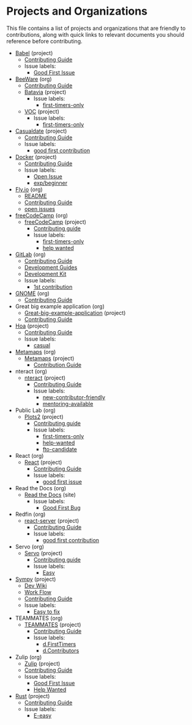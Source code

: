 # Projects and Organizations

This file contains a list of projects and organizations that are friendly to
contributions, along with quick links to relevant documents you should reference
before contributing.

- [Babel](https://github.com/babel/babel) (project)
    - [Contributing Guide](https://github.com/babel/babel/blob/master/CONTRIBUTING.md)
    - Issue labels:
        - [Good First Issue](https://github.com/babel/babel/issues?q=is%3Aissue+is%3Aopen+label%3A%22good+first+issue%22)
- [BeeWare](https://pybee.org/) (org)
    - [Contributing Guide](https://pybee.org/contributing/how/first-time/)
    - [Batavia](https://github.com/pybee/batavia) (project)
        - Issue labels:
            - [first-timers-only](https://github.com/pybee/batavia/issues?q=is%3Aopen+is%3Aissue+label%3Afirst-timers-only)
    - [VOC](https://github.com/pybee/voc) (project)
        - Issue labels:
            - [first-timers-only](https://github.com/pybee/voc/issues?q=is%3Aopen+is%3Aissue+label%3Afirst-timers-only)
- [Casualdate](https://github.com/StellarDoor5319/casualdate) (project)
    - [Contributing Guide](https://github.com/redfin/react-server/blob/master/CONTRIBUTING.md)
    - Issue labels:
        - [good first contribution](https://github.com/StellarDoor5319/casualdate/labels/good%20first%20contribution)
- [Docker](https://github.com/docker) (project)
    - [Contributing Guide](https://docs.docker.com/opensource/)
    - Issue labels:
        - [Open Issue](https://github.com/search?q=org%3Adocker+is%3Aissue+is%3Aopen)
        - [exp/beginner](https://github.com/docker/docker/issues?q=is%3Aopen+is%3Aissue+label%3Aexp%2Fbeginner+sort%3Aupdated-desc)
- [Fly.io](https://github.com/superfly/fly) (org)
    - [README](https://github.com/superfly/fly/blob/master/README.md)
    - [Contributing Guide](https://github.com/superfly/fly/blob/master/CONTRIBUTING.md)
    - [open issues](https://github.com/superfly/fly/issues)
- [freeCodeCamp](https://www.freecodecamp.org/) (org)
    - [freeCodeCamp](https://github.com/freeCodeCamp/freeCodeCamp/) (project)
        - [Contributing guide](https://github.com/freeCodeCamp/freeCodeCamp/blob/master/CONTRIBUTING.md)
        - Issue labels:
            - [first-timers-only](https://github.com/FreeCodeCamp/FreeCodeCamp/issues?q=is%3Aopen+is%3Aissue+label%3Afirst-timers-only)
            - [help wanted](https://github.com/freeCodeCamp/freeCodeCamp/issues?q=is%3Aopen+is%3Aissue+label%3A%22help+wanted%22)
- [GitLab](https://gitlab.com/gitlab-org) (org)
    - [Contributing Guide](https://gitlab.com/gitlab-org/gitlab-ce/blob/master/CONTRIBUTING.md)
    - [Development Guides](https://docs.gitlab.com/ce/development/README.html)
    - [Development Kit](https://gitlab.com/gitlab-org/gitlab-development-kit)
    - Issue labels:
        - [1st contribution](https://gitlab.com/gitlab-org/gitlab-ce/issues?scope=all&utf8=%E2%9C%93&state=opened&label_name[]=1st%20contribution)
- [GNOME](https://www.gnome.org/) (org)
    - [Contributing Guide](https://wiki.gnome.org/Newcomers)
- Great big example application (org)
    - [Great-big-example-application](https://github.com/dancancro/great-big-angular2-example) (project)
    - [Contributing Guide](https://github.com/dancancro/great-big-example-application/projects/1)
- [Hoa](https://hoa-project.net) (project)
    - [Contributing Guide](https://hoa-project.net/En/Literature/Contributor/Guide.html)
    - Issue labels:
        - [casual](https://waffle.io/hoaproject/Central?search=difficulty:%20casual)
- [Metamaps](https://metamaps.cc/) (org)
    - [Metamaps](https://github.com/metamaps/metamaps) (project)
        - [Contribution Guide](https://github.com/metamaps/metamaps/blob/develop/doc/CONTRIBUTING.md)
- nteract (org)
    - [nteract](https://github.com/nteract/nteract) (project)
        - [Contributing Guide](https://github.com/nteract/nteract/blob/master/CONTRIBUTING.md)
        - Issue labels:
            - [new-contributor-friendly](https://github.com/nteract/nteract/issues?q=is%3Aissue+label%3Anew-contributor-friendly+is%3Aopen)
            - [mentoring-available](https://github.com/nteract/nteract/issues?q=is%3Aissue+is%3Aopen+label%3Amentoring-available)
- Public Lab (org)
    - [Plots2](https://github.com/publiclab/plots2) (project)
        - [Contributing guide](https://github.com/publiclab/plots2/blob/master/CONTRIBUTING.md)
        - Issue labels:
            - [first-timers-only](https://github.com/publiclab/plots2/issues?q=is%3Aissue+is%3Aopen+label%3Afirst-timers-only)
            - [help-wanted](https://github.com/publiclab/plots2/issues?q=is%3Aissue+is%3Aopen+label%3Ahelp-wanted)
            - [fto-candidate](https://github.com/publiclab/plots2/issues?q=is%3Aissue+is%3Aopen+label%3Afto-candidate)
- React (org)
    - [React](https://github.com/facebook/react) (project)
        - [Contributing Guide](https://reactjs.org/docs/how-to-contribute.html)
        - Issue labels:
            - [good first issue](https://github.com/facebook/react/issues?page=1&q=is%3Aissue+is%3Aopen)
- Read the Docs (org)
    - [Read the Docs](http://docs.readthedocs.io/en/latest/index.html) (site)
        - Issue labels:
            - [Good First Bug](https://github.com/rtfd/readthedocs.org/issues?q=is%3Aopen+is%3Aissue+label%3A%22Good+First+Bug%22)
- Redfin (org)
    - [react-server](https://github.com/redfin/react-server) (project)
        - [Contributing Guide](https://github.com/redfin/react-server/blob/master/CONTRIBUTING.md)
        - Issue labels:
            - [good first contribution](https://github.com/redfin/react-server/labels/good%20first%20contribution)
- Servo (org)
    - [Servo](https://starters.servo.org/) (project)
        - [Contributing guide](https://github.com/servo/servo/blob/master/CONTRIBUTING.md)
        - Issue labels:
            - [Easy](https://github.com/servo/servo/issues?q=is%3Aissue+is%3Aopen+label%3AE-easy)
- [Sympy](https://github.com/sympy/sympy) (project)
    - [Dev Wiki](https://github.com/sympy/sympy/wiki#development)
    - [Work Flow](https://github.com/sympy/sympy/wiki/Development-workflow)
    - [Contributing Guide](https://github.com/sympy/sympy/wiki/Introduction-to-contributing)
    - Issue labels:
        - [Easy to fix](https://github.com/sympy/sympy/issues?q=is%3Aissue+is%3Aopen+label%3A%22Easy+to+Fix%22)
- TEAMMATES (org)
    - [TEAMMATES](https://github.com/TEAMMATES/teammates) (project)
        - [Contributing Guide](https://github.com/TEAMMATES/teammates/blob/master/docs/CONTRIBUTING.md)
        - Issue labels:
            - [d.FirstTimers](https://github.com/TEAMMATES/teammates/issues?q=is%3Aopen+is%3Aissue+label%3Ad.FirstTimers)
            - [d.Contributors](https://github.com/TEAMMATES/teammates/issues?q=is%3Aopen+is%3Aissue+label%3Ad.Contributors)
- Zulip (org)
    - [Zulip](https://github.com/zulip) (project)
    - [Contributing Guide](https://github.com/zulip/zulip/blob/master/CONTRIBUTING.md)
    - Issue labels:
       - [Good First Issue](https://github.com/zulip/zulip/issues?q=is%3Aissue+is%3Aopen+label%3A%22good+first+issue%22)
       - [Help Wanted](https://github.com/zulip/zulip/issues?q=is%3Aissue+is%3Aopen+label%3A%22help+wanted%22)
- [Rust](https://github.com/rust-lang/rust) (project)
    - [Contributing Guide](https://github.com/rust-lang/rust/blob/master/CONTRIBUTING.md)
    - Issue labels:
       - [E-easy](https://github.com/rust-lang/rust/issues?q=is%3Aissue+is%3Aopen+label%3AE-easy)

